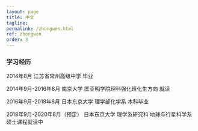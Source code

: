 ```yaml
---
layout: page
title: 中文
tagline: 
permalink: /zhongwen.html
ref: zhongwen
order: 3
---
```


### 学习经历

2014年8月     江苏省常州高级中学 毕业

2014年9月-2016年8月      南京大学 匡亚明学院理科强化班化生方向 就读

2016年9月-2018年8月      日本东京大学 理学部化学系 本科毕业

2018年9月-2020年8月（预定）   日本东京大学 理学系研究科 地球与行星科学系 硕士课程就读中
